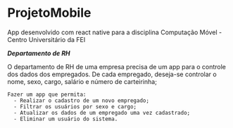 # ProjetoMobile
App desenvolvido com react native para a disciplina Computação Móvel - Centro Universitário da FEI 

**_Departamento de RH_**

  O departamento de RH de uma empresa precisa de um app para o controle dos dados dos empregados. De cada empregado, deseja-se controlar o nome, sexo, cargo, salário e número de carteirinha;
```
Fazer um app que permita:
  - Realizar o cadastro de um novo empregado;
  - Filtrar os usuários por sexo e cargo;
  - Atualizar os dados de um empregado uma vez cadastrado;
  - Eliminar um usuário do sistema.
```
